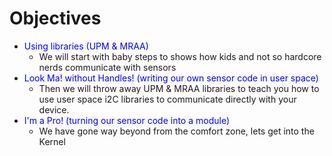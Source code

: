 # Objectives

* <font color="blue">Using libraries (UPM & MRAA)</font>
  * We will start with baby steps to shows how kids and not so hardcore nerds communicate with sensors
* <font color="blue">Look Ma! without Handles! (writing our own sensor code in user space)</font>
  * Then we will throw away UPM & MRAA libraries to teach you how to use user space i2C  libraries to communicate directly with your device.
* <font color="blue">I'm a Pro! (turning our sensor code into a module)</font>
  * We have gone way beyond from the comfort zone, lets get into the Kernel

<br>
<br>